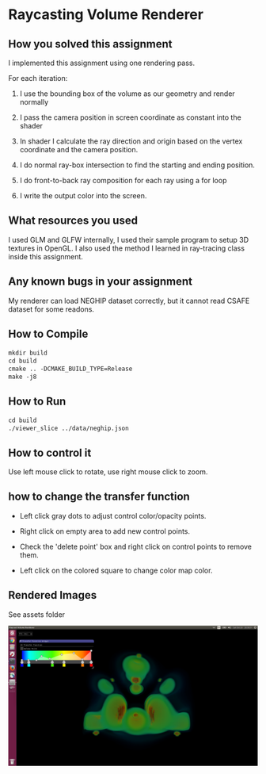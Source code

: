 # Raycasting Volume Renderer #

## How you solved this assignment ##

I implemented this assignment using one rendering pass.

For each iteration:

1. I use the bounding box of the volume as our geometry and render normally

2. I pass the camera position in screen coordinate as constant into the shader

3. In shader I calculate the ray direction and origin based on the vertex coordinate
and the camera position.

4. I do normal ray-box intersection to find the starting and ending position.

5. I do front-to-back ray composition for each ray using a for loop

6. I write the output color into the screen.


## What resources you used ##

I used GLM and GLFW internally, I used their sample program to setup 3D textures in
OpenGL. I also used the method I learned in ray-tracing class inside this assignment.

## Any known bugs in your assignment ##

My renderer can load NEGHIP dataset correctly, but it cannot read CSAFE dataset
for some readons.

## How to Compile ##

```
mkdir build
cd build
cmake .. -DCMAKE_BUILD_TYPE=Release
make -j8
```

## How to Run ##

```
cd build
./viewer_slice ../data/neghip.json
```

## How to control it ##

Use left mouse click to rotate, use right mouse click to zoom.

## how to change the transfer function ##

* Left click gray dots to adjust control color/opacity points.

* Right click on empty area to add new control points.

* Check the 'delete point' box and right click on control points to remove them.

* Left click on the colored square to change color map color.

## Rendered Images ##

See assets folder

![alt text](assets/neghip.png "Neghip")
